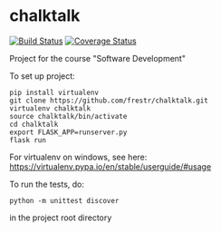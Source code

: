 # chalktalk

[![Build Status](https://travis-ci.org/frestr/chalktalk.svg?branch=master)](https://travis-ci.org/frestr/chalktalk)
[![Coverage Status](https://coveralls.io/repos/github/frestr/chalktalk/badge.svg?branch=dev)](https://coveralls.io/github/frestr/chalktalk?branch=dev)

Project for the course "Software Development"

To set up project:

```
pip install virtualenv
git clone https://github.com/frestr/chalktalk.git
virtualenv chalktalk
source chalktalk/bin/activate
cd chalktalk
export FLASK_APP=runserver.py
flask run
```

For virtualenv on windows, see here: https://virtualenv.pypa.io/en/stable/userguide/#usage

To run the tests, do:
```
python -m unittest discover
```

in the project root directory
